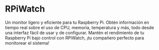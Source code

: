 # RPiWatch
Un monitor ligero y eficiente para tu Raspberry Pi. Obtén información en tiempo real sobre el uso de CPU, memoria, temperatura y más, todo desde una interfaz fácil de usar y de configurar. Mantén el rendimiento de tu Raspberry Pi bajo control con RPiWatch, ¡tu compañero perfecto para monitorear el sistema!
